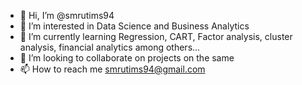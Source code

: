 - 👋 Hi, I’m @smrutims94
- 👀 I’m interested in Data Science and Business Analytics
- 🌱 I’m currently learning Regression, CART, Factor analysis, cluster analysis, financial analytics among others...
- 💞️ I’m looking to collaborate on projects on the same
- 📫 How to reach me smrutims94@gmail.com

<!---
smrutims94/smrutims94 is a ✨ special ✨ repository because its `README.md` (this file) appears on your GitHub profile.
You can click the Preview link to take a look at your changes.
--->
